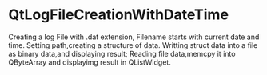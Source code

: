 # QtLogFileCreationWithDateTime
Creating a log File with .dat extension, Filename starts with current date and time.
Setting path,creating a structure of data.
Writting struct data into a file as binary data,and displaying result;
Reading file data,memcpy it into QByteArray and displayimg result in QListWidget. 
